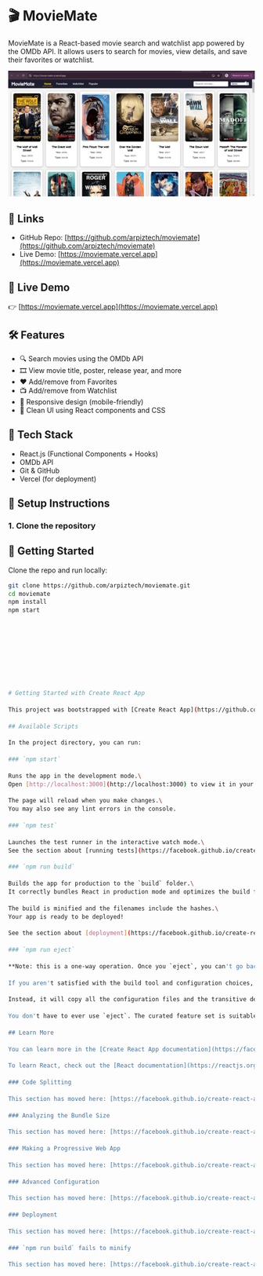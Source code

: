 # 🎬 MovieMate

MovieMate is a React-based movie search and watchlist app powered by the OMDb API. It allows users to search for movies, view details, and save their favorites or watchlist.

<p align="center">
  <img src="thumbnail.png" alt="MovieMate UI Preview" width="700"/>
</p>


## 🔗 Links

- GitHub Repo: [https://github.com/arpiztech/moviemate](https://github.com/arpiztech/moviemate)
- Live Demo: [https://moviemate.vercel.app](https://moviemate.vercel.app)


## 🔗 Live Demo

👉 [https://moviemate.vercel.app](https://moviemate.vercel.app)

## 🛠️ Features

- 🔍 Search movies using the OMDb API
- 🎞️ View movie title, poster, release year, and more
- ❤️ Add/remove from Favorites
- 📺 Add/remove from Watchlist
- 📱 Responsive design (mobile-friendly)
- 🎨 Clean UI using React components and CSS

## 🧰 Tech Stack

- React.js (Functional Components + Hooks)
- OMDb API
- Git & GitHub
- Vercel (for deployment)

## 🔧 Setup Instructions

### 1. Clone the repository
## 🚀 Getting Started

Clone the repo and run locally:

```bash
git clone https://github.com/arpiztech/moviemate.git
cd moviemate
npm install
npm start









# Getting Started with Create React App

This project was bootstrapped with [Create React App](https://github.com/facebook/create-react-app).

## Available Scripts

In the project directory, you can run:

### `npm start`

Runs the app in the development mode.\
Open [http://localhost:3000](http://localhost:3000) to view it in your browser.

The page will reload when you make changes.\
You may also see any lint errors in the console.

### `npm test`

Launches the test runner in the interactive watch mode.\
See the section about [running tests](https://facebook.github.io/create-react-app/docs/running-tests) for more information.

### `npm run build`

Builds the app for production to the `build` folder.\
It correctly bundles React in production mode and optimizes the build for the best performance.

The build is minified and the filenames include the hashes.\
Your app is ready to be deployed!

See the section about [deployment](https://facebook.github.io/create-react-app/docs/deployment) for more information.

### `npm run eject`

**Note: this is a one-way operation. Once you `eject`, you can't go back!**

If you aren't satisfied with the build tool and configuration choices, you can `eject` at any time. This command will remove the single build dependency from your project.

Instead, it will copy all the configuration files and the transitive dependencies (webpack, Babel, ESLint, etc) right into your project so you have full control over them. All of the commands except `eject` will still work, but they will point to the copied scripts so you can tweak them. At this point you're on your own.

You don't have to ever use `eject`. The curated feature set is suitable for small and middle deployments, and you shouldn't feel obligated to use this feature. However we understand that this tool wouldn't be useful if you couldn't customize it when you are ready for it.

## Learn More

You can learn more in the [Create React App documentation](https://facebook.github.io/create-react-app/docs/getting-started).

To learn React, check out the [React documentation](https://reactjs.org/).

### Code Splitting

This section has moved here: [https://facebook.github.io/create-react-app/docs/code-splitting](https://facebook.github.io/create-react-app/docs/code-splitting)

### Analyzing the Bundle Size

This section has moved here: [https://facebook.github.io/create-react-app/docs/analyzing-the-bundle-size](https://facebook.github.io/create-react-app/docs/analyzing-the-bundle-size)

### Making a Progressive Web App

This section has moved here: [https://facebook.github.io/create-react-app/docs/making-a-progressive-web-app](https://facebook.github.io/create-react-app/docs/making-a-progressive-web-app)

### Advanced Configuration

This section has moved here: [https://facebook.github.io/create-react-app/docs/advanced-configuration](https://facebook.github.io/create-react-app/docs/advanced-configuration)

### Deployment

This section has moved here: [https://facebook.github.io/create-react-app/docs/deployment](https://facebook.github.io/create-react-app/docs/deployment)

### `npm run build` fails to minify

This section has moved here: [https://facebook.github.io/create-react-app/docs/troubleshooting#npm-run-build-fails-to-minify](https://facebook.github.io/create-react-app/docs/troubleshooting#npm-run-build-fails-to-minify)
